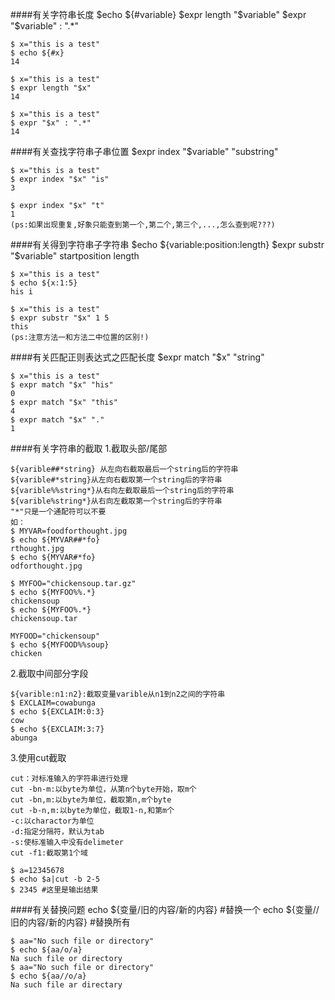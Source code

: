 

####有关字符串长度
	$echo ${#variable}
	$expr length "$variable"
	$expr "$variable" : ".*"

	$ x="this is a test"
	$ echo ${#x}
	14

	$ x="this is a test"
	$ expr length "$x"
	14

	$ x="this is a test"
	$ expr "$x" : ".*"
	14

####有关查找字符串子串位置
	$expr index "$variable" "substring"

	$ x="this is a test"
	$ expr index "$x" "is"
	3

	$ expr index "$x" "t"
	1
	(ps:如果出现重复,好象只能查到第一个,第二个,第三个,...,怎么查到呢???)

####有关得到字符串子字符串
	$echo ${variable:position:length}
	$expr substr "$variable" startposition length

	$ x="this is a test"
	$ echo ${x:1:5}
	his i

	$ x="this is a test"
	$ expr substr "$x" 1 5
	this
	(ps:注意方法一和方法二中位置的区别!)

####有关匹配正则表达式之匹配长度
	$expr match "$x" "string"

	$ x="this is a test"
	$ expr match "$x" "his"
	0
	$ expr match "$x" "this"
	4
	$ expr match "$x" "."
	1


####有关字符串的截取
1.截取头部/尾部
	
	${varible##*string} 从左向右截取最后一个string后的字符串  
	${varible#*string}从左向右截取第一个string后的字符串  
	${varible%%string*}从右向左截取最后一个string后的字符串  
	${varible%string*}从右向左截取第一个string后的字符串  
	"*"只是一个通配符可以不要
	如：
	$ MYVAR=foodforthought.jpg  
	$ echo ${MYVAR##*fo}  
	rthought.jpg  
	$ echo ${MYVAR#*fo}  
	odforthought.jpg  

	$ MYFOO="chickensoup.tar.gz"  
	$ echo ${MYFOO%%.*}  
	chickensoup  
	$ echo ${MYFOO%.*}  
	chickensoup.tar  
	
	MYFOOD="chickensoup"
	$ echo ${MYFOOD%%soup}
	chicken

2.截取中间部分字段
	
	${varible:n1:n2}:截取变量varible从n1到n2之间的字符串
	$ EXCLAIM=cowabunga
	$ echo ${EXCLAIM:0:3}
	cow
	$ echo ${EXCLAIM:3:7}
	abunga

3.使用cut截取

	cut：对标准输入的字符串进行处理
	cut -bn-m:以byte为单位，从第n个byte开始，取m个
	cut -bn,m:以byte为单位，截取第n,m个byte
	cut -b-n,m:以byte为单位，截取1-n,和第m个
	-c:以charactor为单位
	-d:指定分隔符，默认为tab
	-s:使标准输入中没有delimeter
	cut -f1:截取第1个域

	$ a=12345678
	$ echo $a|cut -b 2-5
	$ 2345 #这里是输出结果

####有关替换问题
	echo ${变量/旧的内容/新的内容} #替换一个
	echo ${变量//旧的内容/新的内容} #替换所有
	
	$ aa="No such file or directory"
	$ echo ${aa/o/a}
	Na such file or directory
	$ aa="No such file or directory"
	$ echo ${aa//o/a}
	Na such file ar directary 

